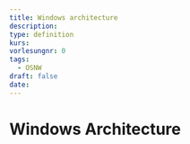 ```yaml
---
title: Windows architecture
description: 
type: definition
kurs: 
vorlesungnr: 0
tags:
  - OSNW
draft: false
date:
---
```

# Windows Architecture
